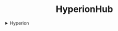 <h1 align="center">
   HyperionHub        
</h1>

 <details closed>
      <summary>Hyperion</summary>
      <br>
      well first we need to clone the repo 
 </br>
      ```
      git clone https://github.com/elliothegamer2/HyperionHub
      cd HyperionHub
      ```
      </details>
